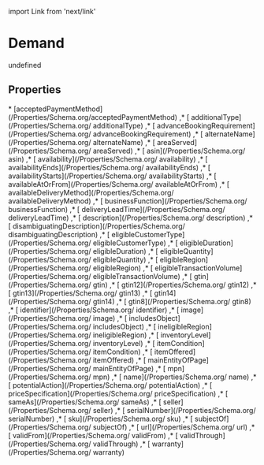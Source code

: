 import Link from 'next/link'
# Demand

undefined

## Properties

<Grid>
* [acceptedPaymentMethod](/Properties/Schema.org/acceptedPaymentMethod)
,* [ additionalType](/Properties/Schema.org/ additionalType)
,* [ advanceBookingRequirement](/Properties/Schema.org/ advanceBookingRequirement)
,* [ alternateName](/Properties/Schema.org/ alternateName)
,* [ areaServed](/Properties/Schema.org/ areaServed)
,* [ asin](/Properties/Schema.org/ asin)
,* [ availability](/Properties/Schema.org/ availability)
,* [ availabilityEnds](/Properties/Schema.org/ availabilityEnds)
,* [ availabilityStarts](/Properties/Schema.org/ availabilityStarts)
,* [ availableAtOrFrom](/Properties/Schema.org/ availableAtOrFrom)
,* [ availableDeliveryMethod](/Properties/Schema.org/ availableDeliveryMethod)
,* [ businessFunction](/Properties/Schema.org/ businessFunction)
,* [ deliveryLeadTime](/Properties/Schema.org/ deliveryLeadTime)
,* [ description](/Properties/Schema.org/ description)
,* [ disambiguatingDescription](/Properties/Schema.org/ disambiguatingDescription)
,* [ eligibleCustomerType](/Properties/Schema.org/ eligibleCustomerType)
,* [ eligibleDuration](/Properties/Schema.org/ eligibleDuration)
,* [ eligibleQuantity](/Properties/Schema.org/ eligibleQuantity)
,* [ eligibleRegion](/Properties/Schema.org/ eligibleRegion)
,* [ eligibleTransactionVolume](/Properties/Schema.org/ eligibleTransactionVolume)
,* [ gtin](/Properties/Schema.org/ gtin)
,* [ gtin12](/Properties/Schema.org/ gtin12)
,* [ gtin13](/Properties/Schema.org/ gtin13)
,* [ gtin14](/Properties/Schema.org/ gtin14)
,* [ gtin8](/Properties/Schema.org/ gtin8)
,* [ identifier](/Properties/Schema.org/ identifier)
,* [ image](/Properties/Schema.org/ image)
,* [ includesObject](/Properties/Schema.org/ includesObject)
,* [ ineligibleRegion](/Properties/Schema.org/ ineligibleRegion)
,* [ inventoryLevel](/Properties/Schema.org/ inventoryLevel)
,* [ itemCondition](/Properties/Schema.org/ itemCondition)
,* [ itemOffered](/Properties/Schema.org/ itemOffered)
,* [ mainEntityOfPage](/Properties/Schema.org/ mainEntityOfPage)
,* [ mpn](/Properties/Schema.org/ mpn)
,* [ name](/Properties/Schema.org/ name)
,* [ potentialAction](/Properties/Schema.org/ potentialAction)
,* [ priceSpecification](/Properties/Schema.org/ priceSpecification)
,* [ sameAs](/Properties/Schema.org/ sameAs)
,* [ seller](/Properties/Schema.org/ seller)
,* [ serialNumber](/Properties/Schema.org/ serialNumber)
,* [ sku](/Properties/Schema.org/ sku)
,* [ subjectOf](/Properties/Schema.org/ subjectOf)
,* [ url](/Properties/Schema.org/ url)
,* [ validFrom](/Properties/Schema.org/ validFrom)
,* [ validThrough](/Properties/Schema.org/ validThrough)
,* [ warranty](/Properties/Schema.org/ warranty)

</Grid>


